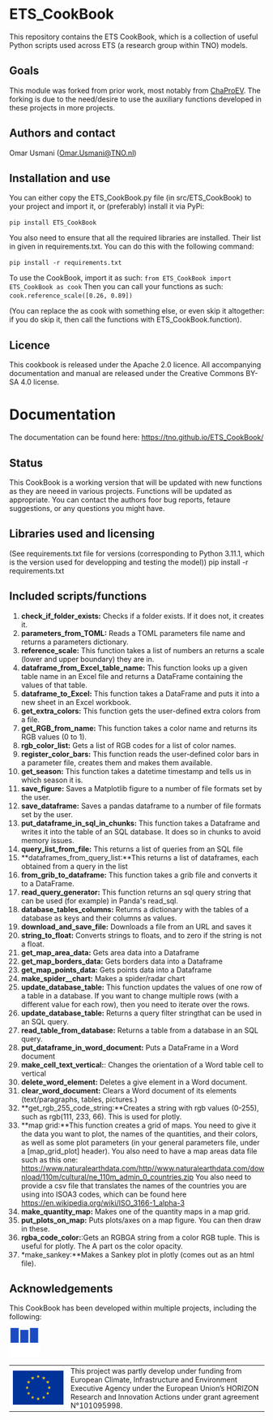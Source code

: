 # **ETS_CookBook**




This repository contains the ETS CookBook, which is a collection of useful
Python scripts used across ETS (a research group within TNO) models.


## Goals 
This module was forked from prior work,
most notably from [ChaProEV](https://github.com/TNO/ChaProEV).
The forking is due to the need/desire to use the auxiliary functions developed
in these projects in more projects. 


## Authors and contact
Omar Usmani (Omar.Usmani@TNO.nl)

## Installation and use
You can either copy the ETS_CookBook.py file (in src/ETS_CookBook) to your
project and import it, or (preferably) install it via PyPi:

``
pip install ETS_CookBook
``

You also need to ensure that all the required libraries are installed. Their
list in given in requirements.txt.
You can do this with the following command:

``
pip install -r requirements.txt
``

To use the CookBook, import it as such:
``
from ETS_CookBook import ETS_CookBook as cook
``
Then you can call your functions as such:
``
cook.reference_scale([0.26, 0.89])
``

(You can replace the as cook with something else, or even skip it altogether:
if you do skip it, then call the functions with ETS_CookBook.function).

## Licence

This cookbook is released under the Apache 2.0 licence.
All accompanying documentation and manual are released under the 
Creative Commons BY-SA 4.0 license.

# Documentation
The documentation can be found here:
https://tno.github.io/ETS_CookBook/

## Status
This CookBook is a working version that will be updated with new functions
as they are neeed in various projects.
Functions will be updated as appropriate.
You can contact the authors foor bug reports, fetaure suggestions,
or any questions you might have.

## Libraries used and licensing
(See requirements.txt file for versions (corresponding to Python 3.11.1, which
is the version used for developping  and testing the model))
pip install -r requirements.txt

## Included scripts/functions



1. **check_if_folder_exists:** Checks if a folder exists.
    If it does not, it creates it.
2. **parameters_from_TOML:**  Reads a TOML parameters file name and returns
    a parameters dictionary.
3. **reference_scale:** This function takes a list of numbers an returns
    a scale (lower and upper boundary) they are in.
4. **dataframe_from_Excel_table_name:** This function looks up a given table
    name in an Excel file and returns a DataFrame containing the values of
    that table.
5. **dataframe_to_Excel:** This function takes a DataFrame and puts it into
    a new sheet in an Excel workbook.
6. **get_extra_colors:** This function gets the user-defined extra colors
    from a file.
7. **get_RGB_from_name:** This function takes a color name and returns
    its RGB values (0 to 1).
8. **rgb_color_list:** Gets a list of RGB codes for a list of color names.
9. **register_color_bars:** This function reads the user-defined color bars
    in a parameter file, creates them and makes them available.
10. **get_season:** This function takes a datetime timestamp and tells us
    in which season it is.
11. **save_figure:** Saves a Matplotlib figure to a number of file formats set
    by the user.
12. **save_dataframe:** Saves a pandas dataframe to a number of file formats
    set by the user.
13. **put_dataframe_in_sql_in_chunks:** This function takes a Dataframe and
    writes it into the table of an SQL database.
    It does so in chunks to avoid memory issues.
14. **query_list_from_file:** This returns a list of queries from an SQL file
15. **dataframes_from_query_list:**This returns a list of dataframes,
    each obtained from a query in the list
16. **from_grib_to_dataframe:**
This function takes a grib file and converts it to a DataFrame.
17. **read_query_generator:** This function returns an sql query string that
    can be used (for example) in Panda's read_sql.
18. **database_tables_columns:** Returns a dictionary with the tables of a
    database as keys and their columns as values.
19. **download_and_save_file:** Downloads a file from an URL and saves it
20. **string_to_float:** Converts strings to floats,
    and to zero if the string is not a float.
21. **get_map_area_data:** Gets area data into a Dataframe
22. **get_map_borders_data:** Gets borders data into a Dataframe
23. **get_map_points_data:** Gets points data into a Dataframe
24. **make_spider__chart:** Makes a spider/radar chart
25. **update_database_table:**
    This function updates the values
    of one row of a table in a database.
    If you want to change multiple rows (with
    a different value for each row), then you need to iterate over the rows.
26. **update_database_table:** Returns a query filter stringthat can be used
in an SQL query.
27. **read_table_from_database:** Returns a table from a database
in an SQL query.
28. **put_dataframe_in_word_document:** Puts a DataFrame in a Word document
29. **make_cell_text_vertical:**: Changes the orientation of a Word table cell
to vertical
30. **delete_word_element:**  Deletes a give element in a Word document.
31. **clear_word_document:** Clears a Word document of its elements
(text/paragraphs, tables, pictures.)
32. **get_rgb_255_code_string:**Creates a string with rgb values 
(0-255), such as rgb(111, 233, 66). This is used for plotly.
33. **map grid:**This function creates a grid of maps. You need to give it the data you want
    to plot, the names of the quantities, and their colors, as well as
    some plot parameters (in your general parameters file, under
    a [map_grid_plot]  header). You also need to have a map areas data file
    such as this one:
    https://www.naturalearthdata.com/http//www.naturalearthdata.com/download/110m/cultural/ne_110m_admin_0_countries.zip
    You also need to provide a csv file that translates the names of the
    countries you are using into ISOA3 codes, which can be found here
    https://en.wikipedia.org/wiki/ISO_3166-1_alpha-3
34. **make_quantity_map:** Makes one of the quantity maps in a map grid.
35. **put_plots_on_map:** Puts plots/axes on a map figure. You can then
draw in these.
36. **rgba_code_color:**:Gets an RGBGA string from a color RGB tuple.
    This is useful for plotly.
    The A part os the color opacity.
37. *make_sankey:**Makes a Sankey plot in plotly (comes out as an html file).

## Acknowledgements
This CookBook has been developed within multiple projects,
including the following:





<table width=500px frame="none">
<tr>
<td valign="middle" width=100px>
<img src=eu-emblem-low-res.jpg alt="EU emblem" width=100%></td>
<img src=MOPO_logo_main.svg width = 12%>
<td valign="middle">This project was partly develop under funding from 
European Climate, 
Infrastructure and Environment Executive Agency under the European Union’s 
HORIZON Research and Innovation Actions under grant agreement N°101095998.</td>
<tr>
</table>


